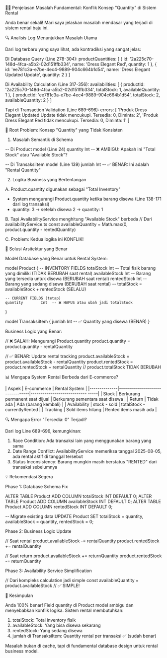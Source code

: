 🧑‍🏫 Penjelasan Masalah Fundamental: Konflik Konsep "Quantity" di Sistem Rental

Anda benar sekali! Mari saya jelaskan masalah mendasar yang terjadi di sistem
rental baju ini.

🔍 Analisis Log Menunjukkan Masalah Utama

Dari log terbaru yang saya lihat, ada kontradiksi yang sangat jelas:

Di Database Query (Line 278-304):
productQuantities: [
{ id: '2a225c70-148d-4fca-a5b2-02d151ffb334', name: 'Dress Elegant Red',
quantity: 1 },
{ id: 'ee781c3a-e7be-4ec4-9889-904c664b1d54', name: 'Dress Elegant Updated
Update', quantity: 2 }
]

Di Availability Calculation (Line 317-356):
availabilities: [
{ productId: '2a225c70-148d-4fca-a5b2-02d151ffb334', totalStock: 1,
availableQuantity: 1 },
{ productId: 'ee781c3a-e7be-4ec4-9889-904c664b1d54', totalStock: 2,
availableQuantity: 2 }
]

Tapi di Transaction Validation (Line 689-696):
errors: [
'Produk Dress Elegant Updated Update tidak mencukupi. Tersedia: 0, Diminta:
2',
'Produk Dress Elegant Red tidak mencukupi. Tersedia: 0, Diminta: 1'
]

🚨 Root Problem: Konsep "Quantity" yang Tidak Konsisten

1. Masalah Semantik di Schema

-- Di Product model (Line 24)
quantity Int -- ❌ AMBIGU: Apakah ini "Total Stock" atau "Available
Stock"?

-- Di TransaksiItem model (Line 139)
jumlah Int -- ✅ BENAR: Ini adalah "Rental Quantity"

2. Logika Business yang Bertentangan

A. Product.quantity digunakan sebagai "Total Inventory"

- System mengurangi Product.quantity ketika barang disewa (Line 138-171 dari
  log transaksi)
- quantity: 3 → setelah disewa 2 → quantity: 1

B. Tapi AvailabilityService menghitung "Available Stock" berbeda
// Dari availabilityService.ts
const availableQuantity = Math.max(0, product.quantity - rentedQuantity)

C. Problem: Kedua logika ini KONFLIK!

🔧 Solusi Arsitektur yang Benar

Model Database yang Benar untuk Rental System:

model Product {
-- INVENTORY FIELDS
totalStock Int -- Total fisik barang yang dimiliki (TIDAK BERUBAH saat
rental)
availableStock Int -- Barang yang tersedia untuk disewa (BERUBAH saat
rental)
rentedStock Int -- Barang yang sedang disewa (BERUBAH saat rental)
-- totalStock = availableStock + rentedStock (SELALU)

    -- CURRENT FIELDS (tetap)
    quantity        Int  -- ❌ HAPUS atau ubah jadi totalStock

}

model TransaksiItem {
jumlah Int -- ✅ Quantity yang disewa (BENAR)
}

Business Logic yang Benar:

// ❌ SALAH: Mengurangi Product.quantity
product.quantity = product.quantity - rentalQuantity

// ✅ BENAR: Update rental tracking
product.availableStock = product.availableStock - rentalQuantity
product.rentedStock = product.rentedStock + rentalQuantity
// product.totalStock TIDAK BERUBAH

📊 Mengapa System Rental Berbeda dari E-commerce?

| Aspek | E-commerce | Rental System
|
|--------------|---------------------------------|----------------------------
-----|
| Stock | Berkurang permanent saat dijual | Berkurang sementara saat
disewa |
| Return | Tidak ada | Ada (barang kembali)
|
| Availability | stock - sold | totalStock -
currentlyRented |
| Tracking | Sold items hilang | Rented items masih ada
|

🔍 Mengapa Error "Tersedia: 0" Terjadi?

Dari log Line 689-696, kemungkinan:

1. Race Condition: Ada transaksi lain yang menggunakan barang yang sama
2. Date Range Conflict: AvailabilityService memeriksa tanggal 2025-08-05, ada
   rental aktif di tanggal tersebut
3. Status Inconsistency: Barang mungkin masih berstatus "RENTED" dari
   transaksi sebelumnya

💡 Rekomendasi Segera

Phase 1: Database Schema Fix

ALTER TABLE Product ADD COLUMN totalStock INT DEFAULT 0;
ALTER TABLE Product ADD COLUMN availableStock INT DEFAULT 0;
ALTER TABLE Product ADD COLUMN rentedStock INT DEFAULT 0;

-- Migrate existing data
UPDATE Product SET
totalStock = quantity,
availableStock = quantity,
rentedStock = 0;

Phase 2: Business Logic Update

// Saat rental
product.availableStock -= rentalQuantity
product.rentedStock += rentalQuantity

// Saat return
product.availableStock += returnQuantity
product.rentedStock -= returnQuantity

Phase 3: Availability Service Simplification

// Dari kompleks calculation jadi simple
const availableQuantity = product.availableStock // ✅ SIMPLE!

🎯 Kesimpulan

Anda 100% benar! Field quantity di Product model ambigu dan menyebabkan
konflik logika. Sistem rental membutuhkan:

1. totalStock: Total inventory fisik
2. availableStock: Yang bisa disewa sekarang
3. rentedStock: Yang sedang disewa
4. jumlah di TransaksiItem: Quantity rental per transaksi ✅ (sudah benar)

Masalah bukan di cache, tapi di fundamental database design untuk rental
business model.
